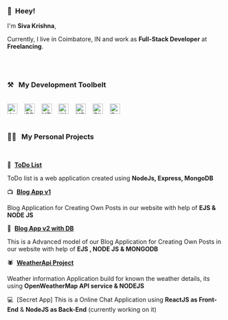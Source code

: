 

### 👋&nbsp;&nbsp;Heey!

I'm **Siva Krishna**, 

Currently, I live in Coimbatore, IN and work as **Full-Stack Developer** at **Freelancing**.

<br><br>
### ⚒&nbsp;&nbsp;&nbsp;My Development Toolbelt
<br><img alt="JavaScript" title="JavaScript" src="https://user-images.githubusercontent.com/1680157/87443764-4af82c80-c5cc-11ea-82c2-c368ee12cf6d.png" height="24">&nbsp;&nbsp;&nbsp;&nbsp;<img alt="CSS" title="CSS" src="https://user-images.githubusercontent.com/1680157/87443759-4a5f9600-c5cc-11ea-8ae0-715433c1f781.png" height="24">&nbsp;&nbsp;&nbsp;&nbsp;<img alt="HTML" title="HTML" src="https://user-images.githubusercontent.com/1680157/87443762-4af82c80-c5cc-11ea-85cf-57be0e83c169.png" height="24">&nbsp;&nbsp;&nbsp;&nbsp;<img alt=" title=" title="Node.js" src="https://user-images.githubusercontent.com/1680157/87443758-4a5f9600-c5cc-11ea-8f63-92e126a1145b.png" height="24">&nbsp;&nbsp;&nbsp;&nbsp;<img alt="VS Code" title="VS Code" src="https://user-images.githubusercontent.com/1680157/87443751-492e6900-c5cc-11ea-9854-f82d4d921133.png" height="24">&nbsp;&nbsp;&nbsp;&nbsp;<img alt="Git" title="Git" src="https://user-images.githubusercontent.com/1680157/87443755-49c6ff80-c5cc-11ea-954a-579f7c72873a.png" height="24">&nbsp;&nbsp;&nbsp;&nbsp;<img alt="Google Chrome" title="Google Chrome" src="https://user-images.githubusercontent.com/1680157/87443745-47fd3c00-c5cc-11ea-878f-44f34572775e.png" height="24"><br><br>
### 👨‍💻&nbsp;&nbsp;&nbsp;My Personal Projects
<br>

💼&nbsp;&nbsp;**[ToDo List](https://github.com/sivakrishnacode/todolistV1)**

ToDo list is a web application created using **NodeJs, Express, MongoDB**

📺&nbsp;&nbsp;**[Blog App v1](https://github.com/sivakrishnacode/BlogApp_V1-without-DB)**

Blog Application for Creating Own Posts in our website with help of **EJS & NODE JS** 

📝&nbsp;&nbsp;**[Blog App v2 with DB](https://github.com/sivakrishnacode/BlogApp_v2-With-DB)**

This is a Advanced model of our Blog Application for Creating Own Posts in our website with help of **EJS , NODE JS & MONGODB**

🕷&nbsp;&nbsp;**[WeatherApi Project](https://github.com/sivakrishnacode/weatherApi)**

Weather information Application build for known the weather details, its using **OpenWeatherMap API service & NODEJS**

💻&nbsp;&nbsp;[Secret App]
This is a Online Chat Application using **ReactJS as Front-End** & **NodeJS as Back-End** 
(currently working on it) 

